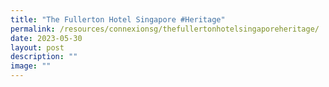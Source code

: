 ```yaml
---
title: "The Fullerton Hotel Singapore #Heritage"
permalink: /resources/connexionsg/thefullertonhotelsingaporeheritage/
date: 2023-05-30
layout: post
description: ""
image: ""
---
```

